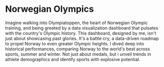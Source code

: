 # Norwegian Olympics
Imagine walking into Olympiatoppen, the heart of Norwegian Olympic training, and being greeted by a data visualization dashboard that pulsates with the country's Olympic history. This dashboard, designed by me, isn't just about showcasing past glories. It's a battle cry, a data-driven roadmap to propel Norway to even greater Olympic heights. I dived deep into historical performances, comparing Norway to the world's best across sports, summer and winter. Not just about medals, but i unveil trends in athlete demographics and identify sports with explosive potential.
